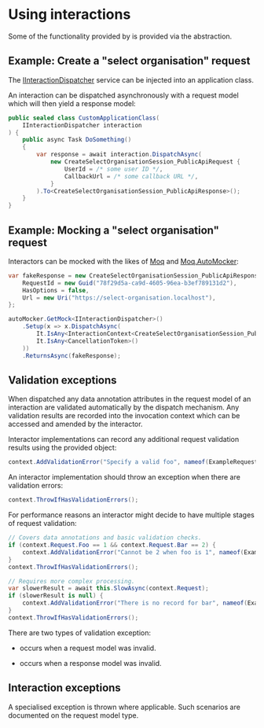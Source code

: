 # Using interactions

Some of the functionality provided by [](xref:Dfe.SignIn.PublicApi.Client) is provided via the [](xref:Dfe.SignIn.Core.Framework.IInteractor`1) abstraction.

## Example: Create a "select organisation" request

The [IInteractionDispatcher](xref:Dfe.SignIn.Core.Framework.IInteractionDispatcher) service can be injected into an application class.

An interaction can be dispatched asynchronously with a request model which will then yield a response model:

```csharp
public sealed class CustomApplicationClass(
    IInteractionDispatcher interaction
) {
    public async Task DoSomething()
    {
        var response = await interaction.DispatchAsync(
            new CreateSelectOrganisationSession_PublicApiRequest {
                UserId = /* some user ID */,
                CallbackUrl = /* some callback URL */,
            }
        ).To<CreateSelectOrganisationSession_PublicApiResponse>();
    }
}
```

## Example: Mocking a "select organisation" request

Interactors can be mocked with the likes of [Moq](https://github.com/devlooped/moq) and [Moq.AutoMocker](https://github.com/moq/Moq.AutoMocker):

```csharp
var fakeResponse = new CreateSelectOrganisationSession_PublicApiResponse {
    RequestId = new Guid("78f29d5a-ca9d-4605-96ea-b3ef789131d2"),
    HasOptions = false,
    Url = new Uri("https://select-organisation.localhost"),
};

autoMocker.GetMock<IInteractionDispatcher>()
    .Setup(x => x.DispatchAsync(
        It.IsAny<InteractionContext<CreateSelectOrganisationSession_PublicApiRequest>>(),
        It.IsAny<CancellationToken>()
    ))
    .ReturnsAsync(fakeResponse);
```

## Validation exceptions

When dispatched any data annotation attributes in the request model of an interaction are validated automatically by the dispatch mechanism. Any validation results are recorded into the invocation context which can be accessed and amended by the interactor.

Interactor implementations can record any additional request validation results using the provided [](xref:Dfe.SignIn.Core.Framework.InteractionContext`1) object:

```csharp
context.AddValidationError("Specify a valid foo", nameof(ExampleRequest.Foo));
```

An interactor implementation should throw an exception when there are validation errors:

```csharp
context.ThrowIfHasValidationErrors();
```

For performance reasons an interactor might decide to have multiple stages of request validation:

```csharp
// Covers data annotations and basic validation checks.
if (context.Request.Foo == 1 && context.Request.Bar == 2) {
    context.AddValidationError("Cannot be 2 when foo is 1", nameof(ExampleRequest.Bar));
}
context.ThrowIfHasValidationErrors();

// Requires more complex processing.
var slowerResult = await this.SlowAsync(context.Request);
if (slowerResult is null) {
    context.AddValidationError("There is no record for bar", nameof(ExampleRequest.Bar));
}
context.ThrowIfHasValidationErrors();
```

There are two types of validation exception:

- [](xref:Dfe.SignIn.Core.Framework.InvalidRequestException) occurs when a request model was invalid.

- [](xref:Dfe.SignIn.Core.Framework.InvalidResponseException) occurs when a response model was invalid.

## Interaction exceptions

A specialised [](xref:Dfe.SignIn.Core.Framework.InteractionException) exception is thrown where applicable. Such scenarios are documented on the request model type.
